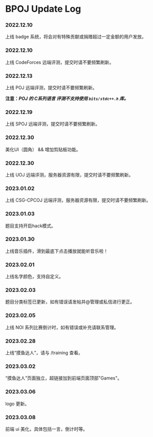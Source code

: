 # BPOJ Update Log

### 2022.12.10 
上线 badge 系统，将会对有特殊贡献或捐赠超过一定金额的用户发放。

### 2022.12.10
上线 CodeForces 远端评测，提交时请不要频繁刷新。

### 2022.12.13
上线 POJ 远端评测，提交时请不要频繁刷新。

**注意：*POJ 的 C系列语言 评测不支持使用 `bits/stdc++.h` 库。***

### 2022.12.19
上线 SPOJ 远端评测，提交时请不要频繁刷新。

### 2022.12.30
美化UI（圆角） && 增加剪贴板功能。

### 2022.12.30
上线 UOJ 远端评测，服务器资源有限，提交时请不要频繁刷新。

### 2023.01.02
上线 CSG-CPCOJ 远端评测，服务器资源有限，提交时请不要频繁刷新。

### 2023.01.03
题目支持开启hack模式。

### 2023.01.30
上线音乐插件，滑到最底下点击播放就能听音乐啦！

### 2023.02.01
上线名字颜色，支持自定义。

### 2023.02.03
题目分类标签已更新，如有错误请发帖并@管理或私信进行更正。

### 2023.02.05
上线 NOI 系列比赛倒计时，如有错误或补充请联系管理。

### 2023.02.28
上线“摸鱼达人”，请与 /training 查看。

### 2023.03.02
“摸鱼达人”页面独立，超链接加到前端页面顶部"Games"。

### 2023.03.06
logo 更新。

### 2023.03.08
前端 ui 美化，具体包括一言，倒计时等。